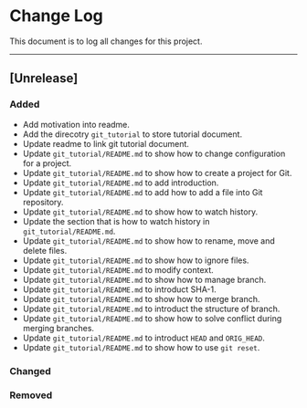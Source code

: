 # Change Log
This document is to log all changes for this project.

--------------------------------------
## [Unrelease]
### Added
- Add motivation into readme.
- Add the direcotry `git_tutorial` to store tutorial document.
- Update readme to link git tutorial document.
- Update `git_tutorial/README.md` to show how to change configuration for a project.
- Update `git_tutorial/README.md` to show how to create a project for Git.
- Update `git_tutorial/README.md` to add introduction.
- Update `git_tutorial/README.md` to add how to add a file into Git repository.
- Update `git_tutorial/README.md` to show how to watch history.
- Update the section that is how to watch history in `git_tutorial/README.md`.
- Update `git_tutorial/README.md` to show how to rename, move and delete files.
- Update `git_tutorial/README.md` to show how to ignore files.
- Update `git_tutorial/README.md` to modify context.
- Update `git_tutorial/README.md` to show how to manage branch.
- Update `git_tutorial/README.md` to introduct SHA-1.
- Update `git_tutorial/README.md` to show how to merge branch.
- Update `git_tutorial/README.md` to introduct the structure of branch.
- Update `git_tutorial/README.md` to show how to solve conflict during merging branches. 
- Update `git_tutorial/README.md` to introduct `HEAD` and `ORIG_HEAD`.
- Update `git_tutorial/README.md` to show how to use `git reset`.

### Changed

### Removed

